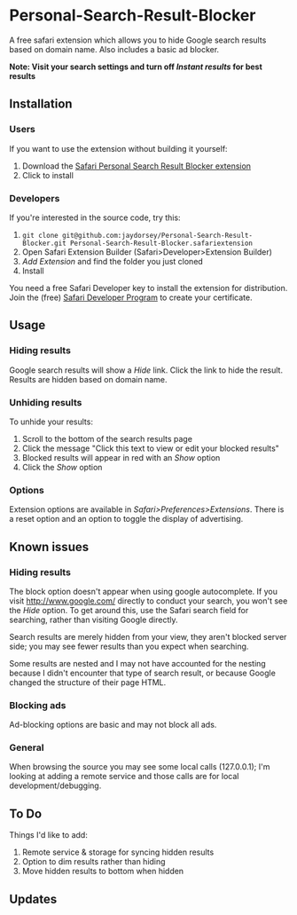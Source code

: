 Personal-Search-Result-Blocker
==============================

A free safari extension which allows you to hide Google search results based on domain name. Also includes a basic ad blocker.

**Note: Visit your search settings and turn off *Instant results* for best results**

## Installation

### Users

If you want to use the extension without building it yourself:

1. Download the [Safari Personal Search Result Blocker extension](https://github.com/jaydorsey/Personal-Search-Result-Blocker/blob/master/Personal%20Search%20Result%20Blocker.safariextz?raw=true)
2. Click to install


### Developers

If you're interested in the source code, try this:

1. `git clone git@github.com:jaydorsey/Personal-Search-Result-Blocker.git Personal-Search-Result-Blocker.safariextension`
2. Open Safari Extension Builder (Safari>Developer>Extension Builder)
3. *Add Extension* and find the folder you just cloned
5. Install 

You need a free Safari Developer key to install the extension for distribution. Join the (free) [Safari Developer Program](https://developer.apple.com/programs/safari/) to create your certificate.


## Usage

### Hiding results

Google search results will show a *Hide <domain>* link. Click the link to hide the result. Results are hidden based on domain name.


### Unhiding results

To unhide your results:

1. Scroll to the bottom of the search results page
2. Click the message "Click this text to view or edit your blocked results"
3. Blocked results will appear in red with an *Show <domain>* option
4. Click the *Show <domain>* option


### Options

Extension options are available in *Safari>Preferences>Extensions*. There is a reset option and an option to toggle the display of advertising.

## Known issues

### Hiding results

The block option doesn't appear when using google autocomplete. If you visit http://www.google.com/ directly to conduct your search, you won't see the *Hide <domain>* option. To get around this, use the Safari search field for searching, rather than visiting Google directly.

Search results are merely hidden from your view, they aren't blocked server side; you may see fewer results than you expect when searching.

Some results are nested and I may not have accounted for the nesting because I didn't encounter that type of search result, or because Google changed the structure of their page HTML.


### Blocking ads

Ad-blocking options are basic and may not block all ads.

### General

When browsing the source you may see some local calls (127.0.0.1); I'm looking at adding a remote service and those calls are for local development/debugging.


## To Do

Things I'd like to add:

1. Remote service & storage for syncing hidden results
2. Option to dim results rather than hiding
3. Move hidden results to bottom when hidden

## Updates
